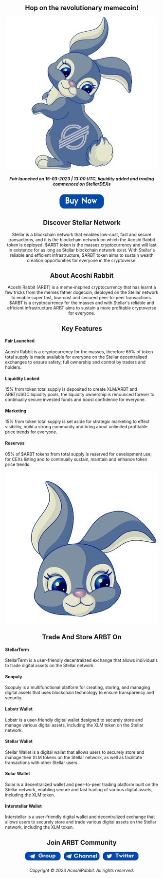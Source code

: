 <h2 align="center">Hop on the revolutionary memecoin!</h2>
<div align="center"><img alt="ARBT" src="logo2.png" /></div>
<div align="center"><h5>Fair launched on 15-03-2023 | 13:00 UTC, liquidity added and trading commenced on StellarDEXs</h5><a href="https://www.stellarx.com/swap/native/ARBT:GBJUUYLCALIBUOLEWDJKAWCWVWQ7AV3T2FBFVVNB3KRJIZ3U2RFSCDLR" target="_blank"><img src="buy.png" alt="Buy Now" height= "50px" width= "150px" ></a></div>

<h2 align="center">Discover Stellar Network</h2>

<div align="center">Stellar is a blockchain network that enables low-cost, fast and secure transactions, and it is the blockchain network on which the Acoshi Rabbit token is deployed. $ARBT token is the masses cryptocurrency and will last in existence for as long as Stellar blockchain network exist. With Stellar's reliable and efficient infrastructure, $ARBT token aims to sustain wealth creation opportunities for everyone in the cryptoverse.</div>

<h2 align="center">About Acoshi Rabbit</h2>

<div align="center">Acoshi Rabbit (ARBT) is a meme-inspired cryptocurrency that has learnt a few tricks from the memes father dogecoin, deployed on the Stellar network to enable super fast, low-cost and secured peer-to-peer transactions. $ARBT is a cryptocurrency for the masses and with Stellar's reliable and efficient infrastructure ARBT aims to sustain a more profitable cryptoverse for everyone.</div>

<h2 align="center">Key Features</h2>

#### Fair Launched
Acoshi Rabbit is a cryptocurrency for the masses, therefore 65% of token total supply is made available for everyone on the Stellar decentralised exchanges to ensure safety, full ownership and control by traders and holders.
#### Liquidity Locked
15% from token total supply is deposited to create XLM/ARBT and ARBT/USDC liquidity pools, the liquidity ownership is renounced forever to continually secure invested funds and boost confidence for everyone.
#### Marketing
15% from token total supply is set aside for strategic marketing to effect visibility, build a strong community and bring about unlimited profitable price trends for everyone.
#### Reserves
05% of $ARBT tokens from total supply is reserved for development use; for CEXs listing and to continually sustain, maintain and enhance token price trends.

<div align="center"><img alt="ARBT" src="logo.png" /></div>

<h2 align="center">Trade And Store ARBT On</h2>

#### StellarTerm
StellarTerm is a user-friendly decentralized exchange that allows individuals to trade digital assets on the Stellar network.
#### Scopuly
Scopuly is a multifunctional platform for creating, storing, and managing digital assets that uses blockchain technology to ensure transparency and security.
#### Lobstr Wallet
Lobstr is a user-friendly digital wallet designed to securely store and manage various digital assets, including the XLM token on the Stellar network.
#### Stellar Wallet
Stellar Wallet is a digital wallet that allows users to securely store and manage their XLM tokens on the Stellar network, as well as facilitate transactions with other Stellar users.
#### Solar Wallet
Solar is a decentralized wallet and peer-to-peer trading platform built on the Stellar network, enabling secure and fast trading of various digital assets, including the XLM token.
#### Interstellar Wallet
Interstellar is a user-friendly digital wallet and decentralized exchange that allows users to securely store and trade various digital assets on the Stellar network, including the XLM token.

<h2 align="center">Join ARBT Community</h2>

<div align="center"><a href="https://t.me/AcoshiRabbit1" target="_blank"><img src="group.png" alt="Group" height= "30px" width= "120px" ></a>&nbsp;&nbsp;<a href="https://t.me/AcoshiRabbit" target="_blank"><img src="channel.png" alt="Channel" height= "30px" width= "120px" ></a>&nbsp;&nbsp;<a href="https://twitter.com/AcoshiRabbit" target="_blank"><img src="twitter.png" alt="Twitter" height= "30px" width= "120px" ></a></div>

<h6 align="center">Copyright © 2023 AcoshiRabbit. All rights reserved.</h6>
